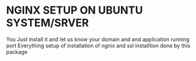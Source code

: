 # NGINX SETUP ON UBUNTU SYSTEM/SRVER

You Just install it and let us know your domain and and application running port Everything setup 
of installation of ngnix and ssl installtion done by this package